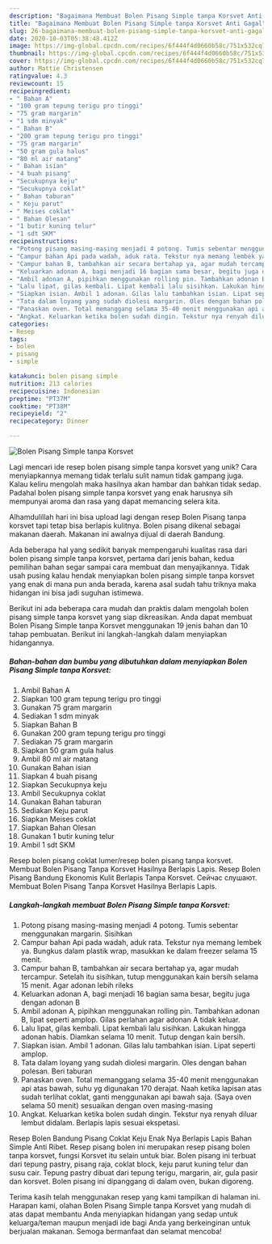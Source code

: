 ```yaml
---
description: "Bagaimana Membuat Bolen Pisang Simple tanpa Korsvet Anti Gagal"
title: "Bagaimana Membuat Bolen Pisang Simple tanpa Korsvet Anti Gagal"
slug: 26-bagaimana-membuat-bolen-pisang-simple-tanpa-korsvet-anti-gagal
date: 2020-10-03T05:38:48.412Z
image: https://img-global.cpcdn.com/recipes/6f444f4d0660b58c/751x532cq70/bolen-pisang-simple-tanpa-korsvet-foto-resep-utama.jpg
thumbnail: https://img-global.cpcdn.com/recipes/6f444f4d0660b58c/751x532cq70/bolen-pisang-simple-tanpa-korsvet-foto-resep-utama.jpg
cover: https://img-global.cpcdn.com/recipes/6f444f4d0660b58c/751x532cq70/bolen-pisang-simple-tanpa-korsvet-foto-resep-utama.jpg
author: Mattie Christensen
ratingvalue: 4.3
reviewcount: 15
recipeingredient:
- " Bahan A"
- "100 gram tepung terigu pro tinggi"
- "75 gram margarin"
- "1 sdm minyak"
- " Bahan B"
- "200 gram tepung terigu pro tinggi"
- "75 gram margarin"
- "50 gram gula halus"
- "80 ml air matang"
- " Bahan isian"
- "4 buah pisang"
- "Secukupnya keju"
- "Secukupnya coklat"
- " Bahan taburan"
- " Keju parut"
- " Meises coklat"
- " Bahan Olesan"
- "1 butir kuning telur"
- "1 sdt SKM"
recipeinstructions:
- "Potong pisang masing-masing menjadi 4 potong. Tumis sebentar menggunakan margarin. Sisihkan"
- "Campur bahan Api pada wadah, aduk rata. Tekstur nya memang lembek ya. Bungkus dalam plastik wrap, masukkan ke dalam freezer selama 15 menit."
- "Campur bahan B, tambahkan air secara bertahap ya, agar mudah tercampur. Setelah itu sisihkan, tutup menggunakan kain bersih selama 15 menit. Agar adonan lebih rileks"
- "Keluarkan adonan A, bagi menjadi 16 bagian sama besar, begitu juga dengan adonan B"
- "Ambil adonan A, pipihkan menggunakan rolling pin. Tambahkan adonan B, lipat seperti amplop. Gilas perlahan agar adonan A tidak keluar."
- "Lalu lipat, gilas kembali. Lipat kembali lalu sisihkan. Lakukan hingga adonan habis. Diamkan selama 10 menit. Tutup dengan kain bersih."
- "Siapkan isian. Ambil 1 adonan. Gilas lalu tambahkan isian. Lipat seperti amplop."
- "Tata dalam loyang yang sudah diolesi margarin. Oles dengan bahan polesan. Beri taburan"
- "Panaskan oven. Total memanggang selama 35-40 menit menggunakan api atas bawah, suhu yg digunakan 170 derajat. Naah ketika lapisan atas sudah terlihat coklat, ganti menggunakan api bawah saja. (Saya oven selama 50 menit) sesuaikan dengan oven masing-masing"
- "Angkat. Keluarkan ketika bolen sudah dingin. Tekstur nya renyah diluar lembut didalam. Berlapis lapis sesuai ekspetasi."
categories:
- Resep
tags:
- bolen
- pisang
- simple

katakunci: bolen pisang simple 
nutrition: 213 calories
recipecuisine: Indonesian
preptime: "PT37M"
cooktime: "PT38M"
recipeyield: "2"
recipecategory: Dinner

---
```



![Bolen Pisang Simple tanpa Korsvet](https://img-global.cpcdn.com/recipes/6f444f4d0660b58c/751x532cq70/bolen-pisang-simple-tanpa-korsvet-foto-resep-utama.jpg)

Lagi mencari ide resep bolen pisang simple tanpa korsvet yang unik? Cara menyiapkannya memang tidak terlalu sulit namun tidak gampang juga. Kalau keliru mengolah maka hasilnya akan hambar dan bahkan tidak sedap. Padahal bolen pisang simple tanpa korsvet yang enak harusnya sih mempunyai aroma dan rasa yang dapat memancing selera kita.

Alhamdulillah hari ini bisa upload lagi dengan resep Bolen Pisang tanpa korsvet tapi tetap bisa berlapis kulitnya. Bolen pisang dikenal sebagai makanan daerah. Makanan ini awalnya dijual di daerah Bandung.

Ada beberapa hal yang sedikit banyak mempengaruhi kualitas rasa dari bolen pisang simple tanpa korsvet, pertama dari jenis bahan, kedua pemilihan bahan segar sampai cara membuat dan menyajikannya. Tidak usah pusing kalau hendak menyiapkan bolen pisang simple tanpa korsvet yang enak di mana pun anda berada, karena asal sudah tahu triknya maka hidangan ini bisa jadi suguhan istimewa.


Berikut ini ada beberapa cara mudah dan praktis dalam mengolah bolen pisang simple tanpa korsvet yang siap dikreasikan. Anda dapat membuat Bolen Pisang Simple tanpa Korsvet menggunakan 19 jenis bahan dan 10 tahap pembuatan. Berikut ini langkah-langkah dalam menyiapkan hidangannya.

<!--inarticleads1-->

##### Bahan-bahan dan bumbu yang dibutuhkan dalam menyiapkan Bolen Pisang Simple tanpa Korsvet:

1. Ambil  Bahan A
1. Siapkan 100 gram tepung terigu pro tinggi
1. Gunakan 75 gram margarin
1. Sediakan 1 sdm minyak
1. Siapkan  Bahan B
1. Gunakan 200 gram tepung terigu pro tinggi
1. Sediakan 75 gram margarin
1. Siapkan 50 gram gula halus
1. Ambil 80 ml air matang
1. Gunakan  Bahan isian
1. Siapkan 4 buah pisang
1. Siapkan Secukupnya keju
1. Ambil Secukupnya coklat
1. Gunakan  Bahan taburan
1. Sediakan  Keju parut
1. Siapkan  Meises coklat
1. Siapkan  Bahan Olesan
1. Gunakan 1 butir kuning telur
1. Ambil 1 sdt SKM


Resep bolen pisang coklat lumer/resep bolen pisang tanpa korsvet. Membuat Bolen Pisang Tanpa Korsvet Hasilnya Berlapis Lapis. Resep Bolen Pisang Bandung Ekonomis Kulit Berlapis Tanpa Korsvet. Сейчас слушают. Membuat Bolen Pisang Tanpa Korsvet Hasilnya Berlapis Lapis. 

<!--inarticleads2-->

##### Langkah-langkah membuat Bolen Pisang Simple tanpa Korsvet:

1. Potong pisang masing-masing menjadi 4 potong. Tumis sebentar menggunakan margarin. Sisihkan
1. Campur bahan Api pada wadah, aduk rata. Tekstur nya memang lembek ya. Bungkus dalam plastik wrap, masukkan ke dalam freezer selama 15 menit.
1. Campur bahan B, tambahkan air secara bertahap ya, agar mudah tercampur. Setelah itu sisihkan, tutup menggunakan kain bersih selama 15 menit. Agar adonan lebih rileks
1. Keluarkan adonan A, bagi menjadi 16 bagian sama besar, begitu juga dengan adonan B
1. Ambil adonan A, pipihkan menggunakan rolling pin. Tambahkan adonan B, lipat seperti amplop. Gilas perlahan agar adonan A tidak keluar.
1. Lalu lipat, gilas kembali. Lipat kembali lalu sisihkan. Lakukan hingga adonan habis. Diamkan selama 10 menit. Tutup dengan kain bersih.
1. Siapkan isian. Ambil 1 adonan. Gilas lalu tambahkan isian. Lipat seperti amplop.
1. Tata dalam loyang yang sudah diolesi margarin. Oles dengan bahan polesan. Beri taburan
1. Panaskan oven. Total memanggang selama 35-40 menit menggunakan api atas bawah, suhu yg digunakan 170 derajat. Naah ketika lapisan atas sudah terlihat coklat, ganti menggunakan api bawah saja. (Saya oven selama 50 menit) sesuaikan dengan oven masing-masing
1. Angkat. Keluarkan ketika bolen sudah dingin. Tekstur nya renyah diluar lembut didalam. Berlapis lapis sesuai ekspetasi.


Resep Bolen Bandung Pisang Coklat Keju Enak Nya Berlapis Lapis Bahan Simple Anti Ribet. Resep pisang bolen ini merupakan resep pisang bolen tanpa korsvet, fungsi Korsvet itu selain untuk biar. Bolen pisang ini terbuat dari tepung pastry, pisang raja, coklat block, keju parut kuning telur dan susu cair. Tepung pastry dibuat dari tepung terigu, margarin, air, gula pasir dan korsvet. Bolen pisang ini dipanggang di dalam oven, bukan digoreng. 

Terima kasih telah menggunakan resep yang kami tampilkan di halaman ini. Harapan kami, olahan Bolen Pisang Simple tanpa Korsvet yang mudah di atas dapat membantu Anda menyiapkan hidangan yang sedap untuk keluarga/teman maupun menjadi ide bagi Anda yang berkeinginan untuk berjualan makanan. Semoga bermanfaat dan selamat mencoba!

